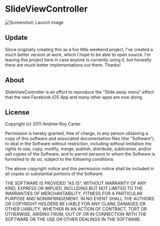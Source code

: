 SlideViewController
============

![Screenshot: Launch image](https://github.com/andrewroycarter/SlideViewController/raw/master/screenshot.png)

Update
------

Since originally creating this as a fun little weekend project, I've created a *much* better version at work, which I hope to be able to open source.
I'm leaving this project here in case anyone is currently using it, but honestly there are much better implementations out there. Thanks!

About
-----

SlideViewController is an effort to reproduce the "Slide away menu" effect that the new Facebook iOS App and many other apps are now doing.

License
-------

Copyright (c) 2011 Andrew Roy Carter

Permission is hereby granted, free of charge, to any person obtaining a copy of this software and associated documentation files (the "Software"), to deal in the Software without restriction, including without limitation the rights to use, copy, modify, merge, publish, distribute, sublicense, and/or sell copies of the Software, and to permit persons to whom the Software is furnished to do so, subject to the following conditions:

The above copyright notice and this permission notice shall be included in all copies or substantial portions of the Software.

THE SOFTWARE IS PROVIDED "AS IS", WITHOUT WARRANTY OF ANY KIND, EXPRESS OR IMPLIED, INCLUDING BUT NOT LIMITED TO THE WARRANTIES OF MERCHANTABILITY, FITNESS FOR A PARTICULAR PURPOSE AND NONINFRINGEMENT. IN NO EVENT SHALL THE AUTHORS OR COPYRIGHT HOLDERS BE LIABLE FOR ANY CLAIM, DAMAGES OR OTHER LIABILITY, WHETHER IN AN ACTION OF CONTRACT, TORT OR OTHERWISE, ARISING FROM, OUT OF OR IN CONNECTION WITH THE SOFTWARE OR THE USE OR OTHER DEALINGS IN THE SOFTWARE.
